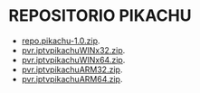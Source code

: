 # REPOSITORIO PIKACHU


  <ul>
    <li><a href="repo.pikachu-1.0.zip">repo.pikachu-1.0.zip</a>.</li>
  <li><a href="pvr.iptvpikachuWIN32.zip">pvr.iptvpikachuWINx32.zip</a>.</li>
  <li><a href="pvr.iptvpikachu.zip">pvr.iptvpikachuWINx64.zip</a>.</li>
  <li><a href="pvr.iptvpikachuARM32.zip">pvr.iptvpikachuARM32.zip</a>.</li>
  <li><a href="pvr.iptvpikachuARM64.zip">pvr.iptvpikachuARM64.zip</a>.</li>
 
  </ul>
